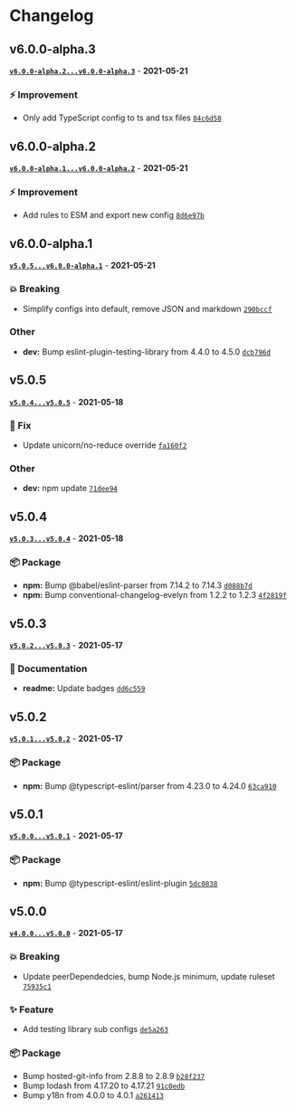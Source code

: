# Changelog

## v6.0.0-alpha.3

**[`v6.0.0-alpha.2...v6.0.0-alpha.3`](https://github.com/evelynhathaway/eslint-plugin-evelyn/compare/v6.0.0-alpha.2...v6.0.0-alpha.3)** - **2021-05-21**

### ⚡ Improvement

- Only add TypeScript config to ts and tsx files [`84c6d58`](https://github.com/evelynhathaway/eslint-plugin-evelyn/commit/84c6d58)

## v6.0.0-alpha.2

**[`v6.0.0-alpha.1...v6.0.0-alpha.2`](https://github.com/evelynhathaway/eslint-plugin-evelyn/compare/v6.0.0-alpha.1...v6.0.0-alpha.2)** - **2021-05-21**

### ⚡ Improvement

- Add rules to ESM and export new config [`8d6e97b`](https://github.com/evelynhathaway/eslint-plugin-evelyn/commit/8d6e97b)

## v6.0.0-alpha.1

**[`v5.0.5...v6.0.0-alpha.1`](https://github.com/evelynhathaway/eslint-plugin-evelyn/compare/v5.0.5...v6.0.0-alpha.1)** - **2021-05-21**

### 💥 Breaking

- Simplify configs into default, remove JSON and markdown [`290bccf`](https://github.com/evelynhathaway/eslint-plugin-evelyn/commit/290bccf)

### Other

- **dev:** Bump eslint-plugin-testing-library from 4.4.0 to 4.5.0 [`dcb796d`](https://github.com/evelynhathaway/eslint-plugin-evelyn/commit/dcb796d)

## v5.0.5

**[`v5.0.4...v5.0.5`](https://github.com/evelynhathaway/eslint-plugin-evelyn/compare/v5.0.4...v5.0.5)** - **2021-05-18**

### 🐛 Fix

- Update unicorn/no-reduce override [`fa160f2`](https://github.com/evelynhathaway/eslint-plugin-evelyn/commit/fa160f2)

### Other

- **dev:** npm update [`71dee94`](https://github.com/evelynhathaway/eslint-plugin-evelyn/commit/71dee94)

## v5.0.4

**[`v5.0.3...v5.0.4`](https://github.com/evelynhathaway/eslint-plugin-evelyn/compare/v5.0.3...v5.0.4)** - **2021-05-18**

### 📦 Package

- **npm:** Bump @babel/eslint-parser from 7.14.2 to 7.14.3 [`d088b7d`](https://github.com/evelynhathaway/eslint-plugin-evelyn/commit/d088b7d)
- **npm:** Bump conventional-changelog-evelyn from 1.2.2 to 1.2.3 [`4f2819f`](https://github.com/evelynhathaway/eslint-plugin-evelyn/commit/4f2819f)

## v5.0.3

**[`v5.0.2...v5.0.3`](https://github.com/evelynhathaway/eslint-plugin-evelyn/compare/v5.0.2...v5.0.3)** - **2021-05-17**

### 📄 Documentation

- **readme:** Update badges [`dd6c559`](https://github.com/evelynhathaway/eslint-plugin-evelyn/commit/dd6c559)

## v5.0.2

**[`v5.0.1...v5.0.2`](https://github.com/evelynhathaway/eslint-plugin-evelyn/compare/v5.0.1...v5.0.2)** - **2021-05-17**

### 📦 Package

- **npm:** Bump @typescript-eslint/parser from 4.23.0 to 4.24.0 [`63ca910`](https://github.com/evelynhathaway/eslint-plugin-evelyn/commit/63ca910)

## v5.0.1

**[`v5.0.0...v5.0.1`](https://github.com/evelynhathaway/eslint-plugin-evelyn/compare/v5.0.0...v5.0.1)** - **2021-05-17**

### 📦 Package

- **npm:** Bump @typescript-eslint/eslint-plugin [`5dc0838`](https://github.com/evelynhathaway/eslint-plugin-evelyn/commit/5dc0838)

## v5.0.0

**[`v4.0.0...v5.0.0`](https://github.com/evelynhathaway/eslint-plugin-evelyn/compare/v4.0.0...v5.0.0)** - **2021-05-17**

### 💥 Breaking

- Update peerDependedcies, bump Node.js minimum, update ruleset [`75935c1`](https://github.com/evelynhathaway/eslint-plugin-evelyn/commit/75935c1)

### ✨ Feature

- Add testing library sub configs [`de5a263`](https://github.com/evelynhathaway/eslint-plugin-evelyn/commit/de5a263)

### 📦 Package

- Bump hosted-git-info from 2.8.8 to 2.8.9 [`b28f237`](https://github.com/evelynhathaway/eslint-plugin-evelyn/commit/b28f237)
- Bump lodash from 4.17.20 to 4.17.21 [`91c0edb`](https://github.com/evelynhathaway/eslint-plugin-evelyn/commit/91c0edb)
- Bump y18n from 4.0.0 to 4.0.1 [`a261413`](https://github.com/evelynhathaway/eslint-plugin-evelyn/commit/a261413)
